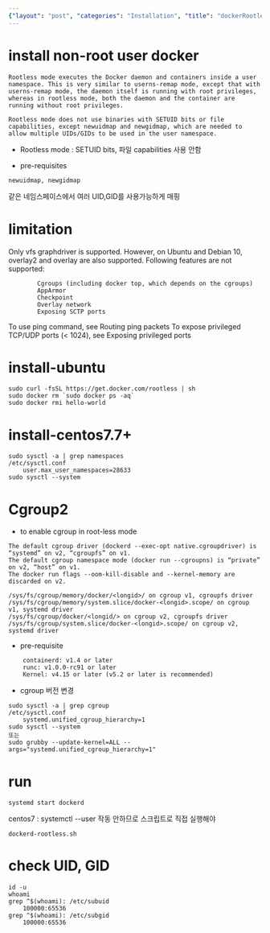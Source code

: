 ```yaml
---
{"layout": "post", "categories": "Installation", "title": "dockerRootless", "feature-img": "assets/img/feature_img.png"}
---
```

# install non-root user docker
```
Rootless mode executes the Docker daemon and containers inside a user namespace. This is very similar to userns-remap mode, except that with userns-remap mode, the daemon itself is running with root privileges, whereas in rootless mode, both the daemon and the container are running without root privileges.

Rootless mode does not use binaries with SETUID bits or file capabilities, except newuidmap and newgidmap, which are needed to allow multiple UIDs/GIDs to be used in the user namespace.
```
- Rootless mode : SETUID bits, 파일 capabilities 사용 안함

* pre-requisites
```
newuidmap, newgidmap
```
같은 네임스페이스에서 여러 UID,GID를 사용가능하게 매핑

# limitation
Only vfs graphdriver is supported.
However, on Ubuntu and Debian 10, overlay2 and overlay are also supported.
Following features are not supported:
```
        Cgroups (including docker top, which depends on the cgroups)
        AppArmor
        Checkpoint
        Overlay network
        Exposing SCTP ports
```
To use ping command, see Routing ping packets
To expose privileged TCP/UDP ports (< 1024), see Exposing privileged ports

# install-ubuntu
```
sudo curl -fsSL https://get.docker.com/rootless | sh
sudo docker rm `sudo docker ps -aq`
sudo docker rmi hello-world
```

# install-centos7.7+
```
sudo sysctl -a | grep namespaces
/etc/sysctl.conf
	user.max_user_namespaces=28633
sudo sysctl --system
```

# Cgroup2
* to enable cgroup in root-less mode
```
The default cgroup driver (dockerd --exec-opt native.cgroupdriver) is “systemd” on v2, “cgroupfs” on v1.
The default cgroup namespace mode (docker run --cgroupns) is “private” on v2, “host” on v1.
The docker run flags --oom-kill-disable and --kernel-memory are discarded on v2.

/sys/fs/cgroup/memory/docker/<longid>/ on cgroup v1, cgroupfs driver
/sys/fs/cgroup/memory/system.slice/docker-<longid>.scope/ on cgroup v1, systemd driver
/sys/fs/cgroup/docker/<longid/> on cgroup v2, cgroupfs driver
/sys/fs/cgroup/system.slice/docker-<longid>.scope/ on cgroup v2, systemd driver
```

* pre-requisite
```
    containerd: v1.4 or later
    runc: v1.0.0-rc91 or later
    Kernel: v4.15 or later (v5.2 or later is recommended)
```

* cgroup 버전 변경
```
sudo sysctl -a | grep cgroup
/etc/sysctl.conf
	systemd.unified_cgroup_hierarchy=1
sudo sysctl --system
또는
sudo grubby --update-kernel=ALL --args="systemd.unified_cgroup_hierarchy=1"
```


# run
```
systemd start dockerd
```
centos7 : systemctl --user 작동 안하므로 스크립트로 직접 실행해야
```
dockerd-rootless.sh
```

# check UID, GID
```
id -u
whoami
grep ^$(whoami): /etc/subuid
	100000:65536
grep ^$(whoami): /etc/subgid
	100000:65536
```


